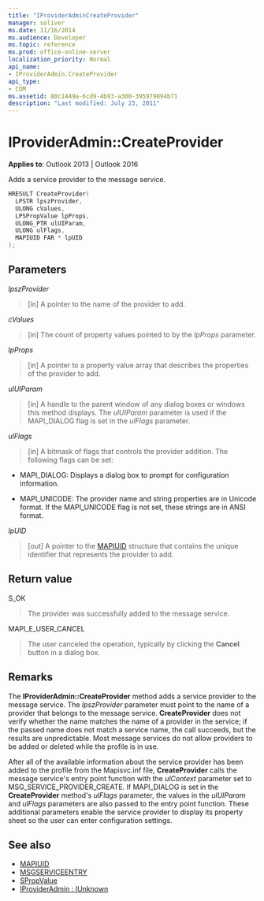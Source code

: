 ```yaml
---
title: "IProviderAdminCreateProvider"
manager: soliver
ms.date: 11/16/2014
ms.audience: Developer
ms.topic: reference
ms.prod: office-online-server
localization_priority: Normal
api_name:
- IProviderAdmin.CreateProvider
api_type:
- COM
ms.assetid: 80c1449a-6cd9-4b93-a300-395979894b71
description: "Last modified: July 23, 2011"
---
```


# IProviderAdmin::CreateProvider

**Applies to**: Outlook 2013 | Outlook 2016 
  
Adds a service provider to the message service. 
  
```cpp
HRESULT CreateProvider(
  LPSTR lpszProvider,
  ULONG cValues,
  LPSPropValue lpProps,
  ULONG_PTR ulUIParam,
  ULONG ulFlags,
  MAPIUID FAR * lpUID
);
```

## Parameters

 _lpszProvider_
  
> [in] A pointer to the name of the provider to add.
    
 _cValues_
  
> [in] The count of property values pointed to by the  _lpProps_ parameter. 
    
 _lpProps_
  
> [in] A pointer to a property value array that describes the properties of the provider to add.
    
 _ulUIParam_
  
> [in] A handle to the parent window of any dialog boxes or windows this method displays. The  _ulUIParam_ parameter is used if the MAPI_DIALOG flag is set in the  _ulFlags_ parameter. 
    
 _ulFlags_
  
> [in] A bitmask of flags that controls the provider addition. The following flags can be set:
    
  - MAPI_DIALOG: Displays a dialog box to prompt for configuration information.
      
  - MAPI_UNICODE: The provider name and string properties are in Unicode format. If the MAPI_UNICODE flag is not set, these strings are in ANSI format.
    
 _lpUID_
  
> [out] A pointer to the [MAPIUID](mapiuid.md) structure that contains the unique identifier that represents the provider to add. 
    
## Return value

S_OK 
  
> The provider was successfully added to the message service.
    
MAPI_E_USER_CANCEL 
  
> The user canceled the operation, typically by clicking the **Cancel** button in a dialog box. 
    
## Remarks

The **IProviderAdmin::CreateProvider** method adds a service provider to the message service. The  _lpszProvider_ parameter must point to the name of a provider that belongs to the message service. **CreateProvider** does not verify whether the name matches the name of a provider in the service; if the passed name does not match a service name, the call succeeds, but the results are unpredictable. Most message services do not allow providers to be added or deleted while the profile is in use. 
  
After all of the available information about the service provider has been added to the profile from the Mapisvc.inf file, **CreateProvider** calls the message service's entry point function with the  _ulContext_ parameter set to MSG_SERVICE_PROVIDER_CREATE. If MAPI_DIALOG is set in the **CreateProvider** method's  _ulFlags_ parameter, the values in the  _ulUIParam_ and  _ulFlags_ parameters are also passed to the entry point function. These additional parameters enable the service provider to display its property sheet so the user can enter configuration settings. 
  
## See also

- [MAPIUID](mapiuid.md)  
- [MSGSERVICEENTRY](msgserviceentry.md)  
- [SPropValue](spropvalue.md)  
- [IProviderAdmin : IUnknown](iprovideradminiunknown.md)


